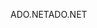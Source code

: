 <span data-ttu-id="2b066-101">ADO.NET</span><span class="sxs-lookup"><span data-stu-id="2b066-101">ADO.NET</span></span>